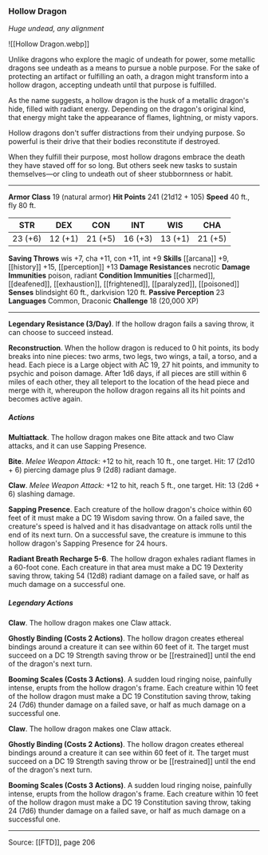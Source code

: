 ### Hollow Dragon
_Huge undead, any alignment_

![[Hollow Dragon.webp]]

Unlike dragons who explore the magic of undeath for power, some metallic dragons see undeath as a means to pursue a noble purpose. For the sake of protecting an artifact or fulfilling an oath, a dragon might transform into a hollow dragon, accepting undeath until that purpose is fulfilled.

As the name suggests, a hollow dragon is the husk of a metallic dragon's hide, filled with radiant energy. Depending on the dragon's original kind, that energy might take the appearance of flames, lightning, or misty vapors.

Hollow dragons don't suffer distractions from their undying purpose. So powerful is their drive that their bodies reconstitute if destroyed.

When they fulfill their purpose, most hollow dragons embrace the death they have staved off for so long. But others seek new tasks to sustain themselves—or cling to undeath out of sheer stubbornness or habit.




---

**Armor Class** 19 (natural armor)
**Hit Points** 241 (21d12 + 105)
**Speed** 40 ft., fly 80 ft.

| STR     | DEX     | CON     | INT     | WIS     | CHA     |
|---------|---------|---------|---------|---------|---------|
| 23 (+6) | 12 (+1) | 21 (+5) | 16 (+3) | 13 (+1) | 21 (+5) |

**Saving Throws** wis +7, cha +11, con +11, int +9
**Skills** [[arcana]] +9, [[history]] +15, [[perception]] +13
**Damage Resistances** necrotic
**Damage Immunities** poison, radiant
**Condition Immunities** [[charmed]], [[deafened]], [[exhaustion]], [[frightened]], [[paralyzed]], [[poisoned]]
**Senses** blindsight 60 ft., darkvision 120 ft.
**Passive Perception** 23
**Languages** Common, Draconic
**Challenge** 18 (20,000 XP)

---

**Legendary Resistance (3/Day)**. If the hollow dragon fails a saving throw, it can choose to succeed instead.

**Reconstruction**. When the hollow dragon is reduced to 0 hit points, its body breaks into nine pieces: two arms, two legs, two wings, a tail, a torso, and a head. Each piece is a Large object with AC 19, 27 hit points, and immunity to psychic and poison damage. After 1d6 days, if all pieces are still within 6 miles of each other, they all teleport to the location of the head piece and merge with it, whereupon the hollow dragon regains all its hit points and becomes active again.

##### Actions
**Multiattack**. The hollow dragon makes one Bite attack and two Claw attacks, and it can use Sapping Presence.

**Bite**. _Melee Weapon Attack:_ +12 to hit, reach 10 ft., one target. Hit: 17 (2d10 + 6) piercing damage plus 9 (2d8) radiant damage.

**Claw**. _Melee Weapon Attack:_ +12 to hit, reach 5 ft., one target. Hit: 13 (2d6 + 6) slashing damage.

**Sapping Presence**. Each creature of the hollow dragon's choice within 60 feet of it must make a DC 19 Wisdom saving throw. On a failed save, the creature's speed is halved and it has disadvantage on attack rolls until the end of its next turn. On a successful save, the creature is immune to this hollow dragon's Sapping Presence for 24 hours.

**Radiant Breath Recharge 5-6**. The hollow dragon exhales radiant flames in a 60-foot cone. Each creature in that area must make a DC 19 Dexterity saving throw, taking 54 (12d8) radiant damage on a failed save, or half as much damage on a successful one.

##### Legendary Actions
**Claw**. The hollow dragon makes one Claw attack.

**Ghostly Binding (Costs 2 Actions)**. The hollow dragon creates ethereal bindings around a creature it can see within 60 feet of it. The target must succeed on a DC 19 Strength saving throw or be [[restrained]] until the end of the dragon's next turn.

**Booming Scales (Costs 3 Actions)**. A sudden loud ringing noise, painfully intense, erupts from the hollow dragon's frame. Each creature within 10 feet of the hollow dragon must make a DC 19 Constitution saving throw, taking 24 (7d6) thunder damage on a failed save, or half as much damage on a successful one.

**Claw**. The hollow dragon makes one Claw attack.

**Ghostly Binding (Costs 2 Actions)**. The hollow dragon creates ethereal bindings around a creature it can see within 60 feet of it. The target must succeed on a DC 19 Strength saving throw or be [[restrained]] until the end of the dragon's next turn.

**Booming Scales (Costs 3 Actions)**. A sudden loud ringing noise, painfully intense, erupts from the hollow dragon's frame. Each creature within 10 feet of the hollow dragon must make a DC 19 Constitution saving throw, taking 24 (7d6) thunder damage on a failed save, or half as much damage on a successful one.


---

Source: [[FTD]], page 206